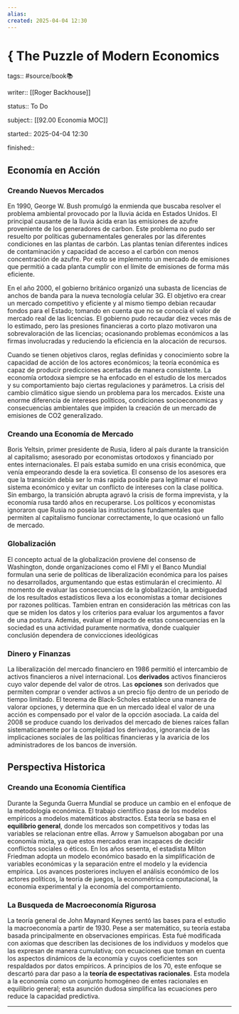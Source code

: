 ```yaml
---
alias: 
created: 2025-04-04 12:30
---
```

# { The Puzzle of Modern Economics
tags:: #source/book📚 

writer:: [[Roger Backhouse]]

status:: To Do

subject:: [[92.00 Economia MOC]]

started:: 2025-04-04 12:30

finished::

## Economía en Acción
### Creando Nuevos Mercados
En 1990, George W. Bush promulgó la enmienda que buscaba resolver el problema ambiental provocado por la lluvia ácida en Estados Unidos. El principal causante de la lluvia ácida eran las emisiones de azufre proveniente de los generadores de carbon. Este problema no pudo ser resuelto por políticas gubernamentales generales por las diferentes condiciones en las plantas de carbón. Las plantas tenían diferentes indices de contaminación y capacidad de acceso a el carbón con menos concentración de azufre. Por esto se implemento un mercado de emisiones que permitió a cada planta cumplir con el límite de emisiones de forma más eficiente. 

En el año 2000, el gobierno británico organizó una subasta de licencias de anchos de banda para la nueva tecnología celular 3G. El objetivo era crear un mercado competitivo y eficiente y al mismo tiempo debian recaudar fondos para el Estado; tomando en cuenta que no se conocía el valor de mercado real de las licencias. El gobierno pudo recaudar diez veces más de lo estimado, pero las presiones financieras a corto plazo motivaron una sobrevaloración de las licencias; ocasionando problemas económicos a las firmas involucradas y reduciendo la eficiencia en la alocación de recursos.

Cuando se tienen objetivos claros, reglas definidas y conocimiento sobre la capacidad de acción de los actores económicos; la teoría económica es capaz de producir predicciones acertadas de manera consistente. La economía ortodoxa siempre se ha enfocado en el estudio de los mercados y su comportamiento bajo ciertas regulaciones y parámetros. La crisis del cambio climático sigue siendo un problema para los mercados. Existe una enorme diferencia de intereses políticos, condiciones socioeconomicas y consecuencias ambientales que impiden la creación de un mercado de emisiones de CO2 generalizado.

### Creando una Economía de Mercado
Boris Yeltsin, primer presidente de Rusia, lidero al país durante la transición al capitalismo; asesorado por economistas ortodoxos y financiado por entes internacionales. El país estaba sumido en una crisis económica, que venía empeorando desde la era sovietica. El consenso de los asesores era que la transición debía ser lo más rapida posible para legitimar el nuevo sistema económico y evitar un conflicto de intereses con la clase política. Sin embargo, la transición abrupta agravó la crisis de forma imprevista, y la economía rusa tardó años en recuperarse. Los políticos y economistas ignoraron que Rusia no poseía las instituciones fundamentales que permiten al capitalismo funcionar correctamente, lo que ocasionó un fallo de mercado.

### Globalización
El concepto actual de la globalización proviene del consenso de Washington, donde organizaciones como el FMI y el Banco Mundial formulan una serie de políticas de liberalización económica para los paises no desarrollados, argumentando que estas estimularán el crecimiento. Al momento de evaluar las consecuencias de la globalización, la ambiguedad de los resultados estadísticos lleva a los economistas a tomar decisiones por razones políticas. Tambien entran en consideración las métricas con las que se miden los datos y los criterios para evaluar los argumentos a favor de una postura. Además, evaluar el impacto de estas consecuencias en la sociedad es una actividad puramente normativa, donde cualquier conclusión dependera de convicciones ideológicas

### Dinero y Finanzas
La liberalización del mercado financiero en 1986 permitió el intercambio de activos financieros a nivel internacional. Los **derivados** activos financieros cuyo valor depende del valor de otros. Las **opciones** son derivados que permiten comprar o vender activos a un precio fijo dentro de un periodo de tiempo limitado. El teorema de Black-Scholes establece una manera de valorar opciones, y determina que en un mercado ideal el valor de una acción es compensado por el valor de la opcción asociada. La caída del 2008 se produce cuando los derivados del mercado de bienes raíces fallan sistematicamente por la complejidad los derivados, ignorancia de las implicaciones sociales de las políticas financieras y la avaricia de los administradores de los bancos de inversión.

## Perspectiva Historica
### Creando una Economía Científica
Durante la Segunda Guerra Mundial se produce un cambio en el enfoque de la metodología económica. El trabajo científico pasa de los modelos empíricos a modelos matemáticos abstractos. Esta teoría se basa en el **equilibrio general**, donde los mercados son competitivos y todas las variables se relacionan entre ellas. Arrow y Samuelson abogaban por una economía mixta, ya que estos mercados eran incapaces de decidir conflictos sociales o éticos. En los años sesenta, el estadista Milton Friedman adopta un modelo económico basado en la simplificación de variables económicas y la separación entre el modelo y la evidencia empírica. Los avances posteriores incluyen el análisis económico de los actores políticos, la teoría de juegos, la econométrica computacional, la economia experimental y la economía del comportamiento.

### La Busqueda de Macroeconomía Rigurosa
La teoría general de John Maynard Keynes sentó las bases para el estudio la macroeconomía a partir de 1930. Pese a ser matemático, su teoría estaba basada principalmente en observaciones empíricas. Esta fué modificada con axiomas que describen las decisiones de los individuos y modelos que las expresan de manera cumulativa; con ecuaciones que toman en cuenta los aspectos dinámicos de la economía y cuyos coeficientes son respaldados por datos empíricos. A principios de los 70, este enfoque se descartó para dar paso a la **teoría de espectativas racionales**. Esta modela a la economía como un conjunto homogéneo de entes racionales en equilibrio general; esta asunción dudosa simplifica las ecuaciones pero reduce la capacidad predictiva.
___

